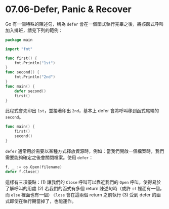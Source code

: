 # 07.06-Defer, Panic & Recover

Go 有一個特殊的陳述句，稱為 `defer` 會在一個函式執行完畢之後，將該函式呼叫加入排班，請見下列的範例：

```go
package main

import "fmt"

func first() {
    fmt.Println("1st")
}
func second() {
    fmt.Println("2nd")
}
func main() {
    defer second()
    first()
}
```

此程式會先印出 `1st`，並接著印出 `2nd`，基本上 defer 會將呼叫移到函式尾端的 `second`。

```go
func main() {
    first()
    second()
}
```

`defer` 通常用於需要以某種方式釋放資源時，例如：當我們開啟一個檔案時，我們需要能夠確定之後會關閉檔案。使用 `defer`：

```go
f, _ := os.Open(filename)
defer f.Close()
```

這樣有三項優點：(1) 讓我們的 `Close` 呼叫可以靠近我們的 `Open` 呼叫，使得易於了解呼叫的用處 (2) 若我們的函式有多個 return 陳述句時（或許 `if` 裡面有一個，而 `else` 裡面也有一個） `Close` 會在這兩個 return 之前執行 (3) 受到 defer 的函式即使在執行期當掉了，也能運作。
